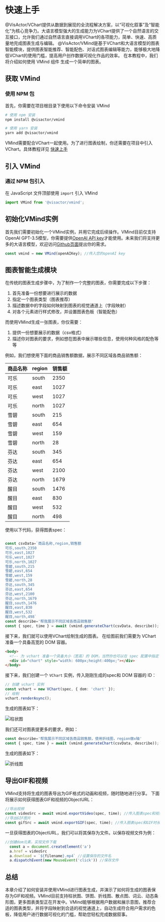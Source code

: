 # 快速上手

@VisActor/VChart提供从数据到展现的全流程解决方案，以“可视化叙事”及“智能化”为核心竞争力。大语言模型强大的生成能力为VChart提供了一个自然语言的交互接口，允许我们通过自然语言直接调用VChart的各项能力，简单、快速、高质量地完成图表生成与编辑。
@VisActor/VMind是基于VChart和大语言模型的图表智能模块，提供图表智能推荐、智能配色、对话式图表编辑等能力，能够极大地降低VChart的使用门槛，提高用户创作数据可视化作品的效率。
在本教程中，我们将介绍如何使用 VMind 组件 生成一个简单的图表。

## 获取 VMind

### 使用 NPM 包

首先，你需要在项目根目录下使用以下命令安装 VMind

```sh
# 使用 npm 安装
npm install @visactor/vmind

# 使用 yarn 安装
yarn add @visactor/vmind
```

VMind需要配合VChart一起使用。为了进行图表绘制，你还需要在项目中引入VChart。具体教程详见 [快速上手](http://www.visactor.io/vchart/guide/tutorial_docs/Getting_Started)

## 引入 VMind

### 通过 NPM 包引入

在 JavaScript 文件顶部使用 `import` 引入 VMind

```js
import VMind from '@visactor/vmind';
```

## 初始化VMind实例
首先我们需要初始化一个VMind实例，并用它完成后续操作。VMind目前仅支持OpenAI GPT-3.5模型，你需要提供[OpenAI API key](https://platform.openai.com/account/api-keys)才能使用。未来我们将支持更多的大语言模型，欢迎访问[Github页面](https://github.com/VisActor/VMind/issues/new/choose)提出你的需求。

```js
const vmind = new VMind(openAIKey); //传入您的openAI key
```

## 图表智能生成模块
在传统的图表生成步骤中，为了制作一个完整的图表，你需要完成以下步骤：
1. 首先准备一份想要进行展示的数据
2. 指定一个图表类型（图表推荐）
3. 描述数据中的字段如何映射到图表的视觉通道上（字段映射）
4. 对各个元素进行样式修改，并设置图表色板（智能配色）

而使用VMind生成一张图表，你仅需要：
1. 提供一份想要展示的数据（csv格式）
2. 描述你对图表的要求，例如想在图表中展示哪些信息，使用何种风格的配色等等

例如，我们想使用下面的商品销售额数据，展示不同区域各商品销售额：

| 商品名称 | region | 销售额 |
|  ----  | ----  | ---- |
| 可乐 | south | 2350 |
| 可乐 | east | 1027 |
| 可乐 | west | 1027 |
| 可乐 | north | 1027 |
| 雪碧 | south | 215 |
| 雪碧 | east | 654 |
| 雪碧 | west | 159 |
| 雪碧 | north | 28 |
| 芬达 | south | 345 |
| 芬达 | east | 654 |
| 芬达 | west | 2100 |
| 芬达 | north | 1679 |
| 醒目 | south | 1476 |
| 醒目 | east | 830 |
| 醒目 | west | 532 |
| 醒目 | north | 498 |

使用以下代码，获得图表spec：
```typescript

const csvData=`商品名称,region,销售额
可乐,south,2350
可乐,east,1027
可乐,west,1027
可乐,north,1027
雪碧,south,215
雪碧,east,654
雪碧,west,159
雪碧,north,28
芬达,south,345
芬达,east,654
芬达,west,2100
芬达,north,1679
醒目,south,1476
醒目,east,830
醒目,west,532
醒目,north,498`
const describe='帮我展示不同区域各商品销售额'
const { spec, time } = await (vmind.generateChart(csvData, describe)); //图表智能生成，传入您的csv格式的数据和图表描述，返回图表spec和图表动画时长
```

接下来，我们就可以使用VChart绘制生成的图表。
在绘图前我们需要为 VChart 准备一个具备高宽的 DOM 容器。

```html
<body>
  <!-- 为 vchart 准备一个具备大小（宽高）的 DOM，当然你也可以在 spec 配置中指定 -->
  <div id="chart" style="width: 600px;height:400px;"></div>
</body>
```

接下来，我们创建一个 `VChart` 实例，传入刚刚生成的spec和 DOM 容器的 ID：

```ts
// 创建 vchart 实例
const vchart = new VChart(spec, { dom: 'chart' });
// 绘制
vchart.renderAsync();
```
生成的图表如下：

![柱状图](<https://lf9-dp-fe-cms-tos.byteorg.com/obj/bit-cloud/bar.gif>)

我们还可对图表提更多的要求，例如：
```typescript
const describe='帮我展示不同区域各商品销售额，使用折线图，region做x轴'
const { spec, time } = await (vmind.generateChart(csvData, describe)); //图表智能生成，传入您的csv格式的数据和图表描述，返回图表spec和图表动画时长
```
生成的图表如下：

![折线图](<https://lf9-dp-fe-cms-tos.byteorg.com/obj/bit-cloud/line.gif>)

## 导出GIF和视频
VMind支持将生成的图表导出为GIF格式的动画和视频，随时随地进行分享。
下面将展示如何获得图表GIF和视频的ObjectURL：
```typescript
//导出视频
const videoSrc = await vmind.exportVideo(spec, time); //传入图表spec和视频时长，返回ObjectURL
//导出GIF图片
const gifSrc = await vmind.exportGIF(spec, time); //传入图表spec和GIF时长，返回ObjectURL
```
一旦获得图表的ObjectURL，我们可以将其保存为文件。以保存视频文件为例：
```typescript
//创建dom元素，实现文件下载
  const a = document.createElement('a')
  a.href = videoSrc
  a.download = `${filename}.mp4` //设置保存的文件名
  a.dispatchEvent(new MouseEvent('click')) //保存文件
```


## 总结

本章介绍了如何安装并使用VMind进行图表生成，并演示了如何将生成的图表保存为GIF和视频。VMind目前支持柱状图、饼图、折线图、散点图、词云、动态条形图，更多图表类型正在开发中。VMind能够根据用户数据和展示意图，推荐合适的图表类型，并将字段映射到合适的视觉通道上，自动生成符合用户需求的色板，降低用户进行数据可视化的门槛，帮助您轻松完成数据叙事。
